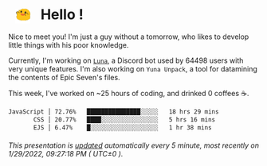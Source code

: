 <h1>   <img src="./spoink.gif" style="vertical-align:middle;" width="30px">   Hello ! </h1>

Nice to meet you! I'm just a guy without a tomorrow, who likes to develop little things with his poor knowledge.

Currently, I'm working on <a href='https://github.com/Asgarrrr/Luna'>`Luna`</a>, a Discord bot used by 64498 users with very unique features. I'm also working on `Yuna Unpack`, a tool for datamining the contents of Epic Seven's files.

This week, I've worked on ~25 hours of coding, and drinked 0 coffees ☕.

```
JavaScript │ 72.76%   ███████████████░░░░░   18 hrs 29 mins
       CSS │ 20.77%   ████░░░░░░░░░░░░░░░░   5 hrs 16 mins
       EJS │ 6.47%    █░░░░░░░░░░░░░░░░░░░   1 hr 38 mins
```

###### This presentation is [updated](https://github.com/Asgarrrr) automatically every 5 minute, most recently on 1/29/2022, 09:27:18 PM ( UTC±0 ).